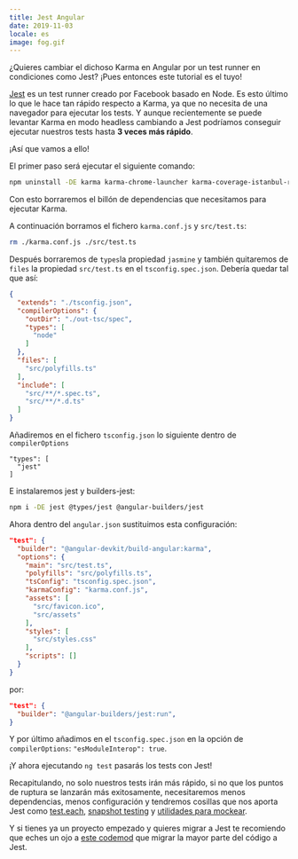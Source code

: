 ```yaml
---
title: Jest Angular
date: 2019-11-03
locale: es
image: fog.gif
---
```


¿Quieres cambiar el dichoso Karma en Angular por un test runner en condiciones como Jest? ¡Pues entonces este tutorial es el tuyo!

<!-- more -->

[Jest](https://jestjs.io/) es un test runner creado por Facebook basado en Node. Es esto último lo que le hace tan rápido respecto a Karma, ya que no necesita de una navegador para ejecutar los tests. Y aunque recientemente se puede levantar Karma en modo headless cambiando a Jest podríamos conseguir ejecutar nuestros tests hasta **3 veces más rápido**.

¡Así que vamos a ello!

El primer paso será ejecutar el siguiente comando:

``` bash
npm uninstall -DE karma karma-chrome-launcher karma-coverage-istanbul-reporter karma-jasmine karma-jasmine-html-reporter @types/jasmine @types/jasminewd2 jasmine-core jasmine-spec-reporter
```

Con esto borraremos el billón de dependencias que necesitamos para ejecutar Karma.

A continuación borramos el fichero `karma.conf.js` y `src/test.ts`:

```bash
rm ./karma.conf.js ./src/test.ts
```

Después borraremos de `types`la propiedad `jasmine` y también quitaremos de `files` la propiedad `src/test.ts` en el `tsconfig.spec.json`. Debería quedar tal que así:

```json
{
  "extends": "./tsconfig.json",
  "compilerOptions": {
    "outDir": "./out-tsc/spec",
    "types": [
      "node"
    ]
  },
  "files": [
    "src/polyfills.ts"
  ],
  "include": [
    "src/**/*.spec.ts",
    "src/**/*.d.ts"
  ]
}

```

Añadiremos en el fichero `tsconfig.json` lo siguiente dentro de `compilerOptions`

```
"types": [
  "jest"
]
```

E instalaremos jest y builders-jest:

```bash
npm i -DE jest @types/jest @angular-builders/jest
```

Ahora dentro del `angular.json` sustituimos esta configuración:

```json
"test": {
  "builder": "@angular-devkit/build-angular:karma",
  "options": {
    "main": "src/test.ts",
    "polyfills": "src/polyfills.ts",
    "tsConfig": "tsconfig.spec.json",
    "karmaConfig": "karma.conf.js",
    "assets": [
      "src/favicon.ico",
      "src/assets"
    ],
    "styles": [
      "src/styles.css"
    ],
    "scripts": []
  }
}
```

por:

```json
"test": {
  "builder": "@angular-builders/jest:run",
}
```

Y por último añadimos en el `tsconfig.spec.json` en la opción de `compilerOptions`: `"esModuleInterop": true`.

¡Y ahora ejecutando `ng test` pasarás los tests con Jest!

Recapitulando, no solo nuestros tests irán más rápido, si no que los puntos de ruptura se lanzarán más exitosamente, necesitaremos menos dependencias, menos configuración y tendremos cosillas que nos aporta Jest como [test.each](https://jestjs.io/docs/en/api#1-testeachtable-name-fn-timeout), [snapshot testing](https://jestjs.io/docs/en/snapshot-testing) y [utilidades para mockear](https://jestjs.io/docs/en/mock-functions).

Y si tienes ya un proyecto empezado y quieres migrar a Jest te recomiendo que eches un ojo a [este codemod](https://github.com/skovhus/jest-codemods) que migrar la mayor parte del código a Jest.
